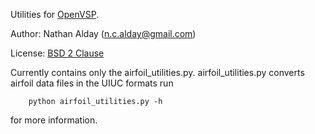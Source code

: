 Utilities for [OpenVSP](http://www.openvsp.org/). 

Author:  Nathan Alday (n.c.alday@gmail.com)

License: [BSD 2 Clause](http://www.opensource.org/licenses/BSD-2-Clause)


Currently contains only the airfoil\_utilities.py. airfoil\_utilities.py converts airfoil data files in the UIUC formats run 

        python airfoil_utilities.py -h 

for more information.
